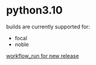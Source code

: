 python3.10
==========

builds are currently supported for:
- focal
- noble

[workflow_run for new release](https://github.com/deadsnakes/python3.10/actions/workflows/main.yml)
